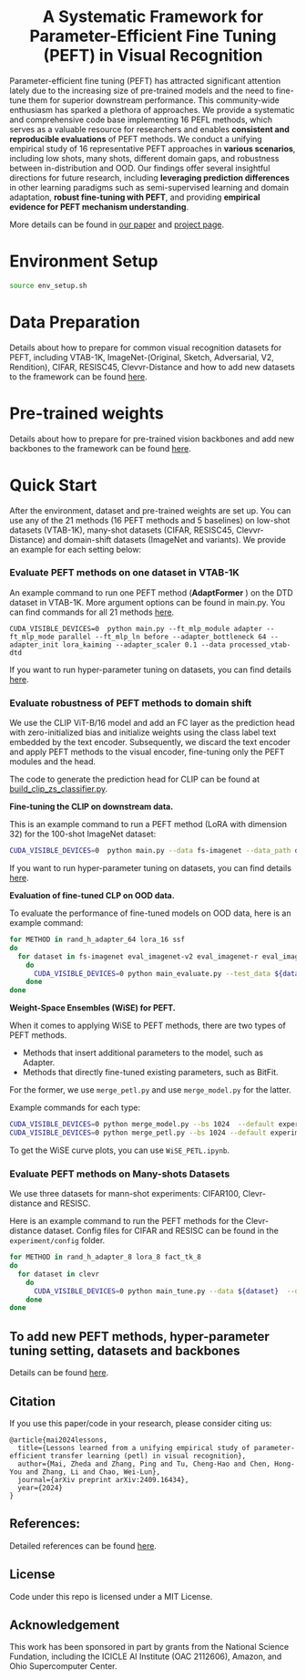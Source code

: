 

<h1 style="font-size: 155 pt;" align=center><strong>A Systematic Framework for Parameter-Efficient Fine Tuning (PEFT) in Visual Recognition</strong></h2>


Parameter-efficient fine tuning (PEFT) has attracted significant attention lately due to the increasing size of pre-trained models and the need to fine-tune them for superior downstream performance. This community-wide enthusiasm has
sparked a plethora of approaches. We provide a systematic and comprehensive code base implementing 16 PEFL methods, which serves as a valuable resource for researchers and enables **consistent and reproducible evaluations** of PEFT methods. We conduct a unifying empirical study of 16 representative PEFT approaches in **various scenarios**, including low shots, many shots, different domain gaps, and robustness between in-distribution and OOD. Our findings offer several insightful directions for future research, including **leveraging prediction differences** in other learning paradigms such as semi-supervised learning and domain adaptation, **robust fine-tuning with PEFT**, and  providing **empirical evidence for PEFT mechanism understanding**.

More details can be found in [our paper](https://arxiv.org/pdf/2409.16434) and [project page](https://zheda-mai.github.io/PEFT_Vision_CVPR25/). 

<!--
This code base contains the following features:
1.  [Evaluate a PEFT method on one dataset with selected hyper-parameters](#evaluate-a-peft-method-on-one-dataset-in-vtab-1k)
2. [Run hyper-parameter tuning for PEFT methods](#run-hyper-parameter-tuning-for-vtab-1k)
3. [Evaluate PEFT methods' robustness to domain shift ](#evaluate-robustness-of-peft-methods-to-domain-shift)
4. [Evaluate PEFT methods on Many-shots (full) Datasets](#evaluate-peft-methods-on-many-shots-datasets)

You can extend this code base to include:
1. [New datasets](#to-add-a-new-dataset)
2. [New backbones](#to-add-a-new-backbone) 
3. [New methods](#to-add-a-new-method) 
-->
 

# Environment Setup  
```bash  
source env_setup.sh
```  
  
# Data Preparation
Details about how to prepare for common visual recognition datasets for PEFT,  including VTAB-1K, ImageNet-(Original, Sketch, Adversarial, V2, Rendition), CIFAR, RESISC45, Clevvr-Distance and how to add new datasets to the framework can be found [here](https://github.com/OSU-MLB/ViT_PEFT_Vision?tab=readme-ov-file).

# Pre-trained weights
Details about how to prepare for pre-trained vision backbones and add new backbones to the framework can be found [here](https://github.com/OSU-MLB/ViT_PEFT_Vision?tab=readme-ov-file).

  
# Quick Start
  After the environment, dataset and pre-trained weights are set up. You can use any of the 21 methods (16 PEFT methods and 5 baselines) on low-shot datasets (VTAB-1K), many-shot datasets (CIFAR, RESISC45, Clevvr-Distance) and domain-shift datasets (ImageNet and variants). We provide an example for each setting below:
  
### Evaluate PEFT methods on one dataset in VTAB-1K
An example command to run one PEFT method (**AdaptFormer** ) on the DTD dataset in VTAB-1K. More argument options can be found in main.py. You can find commands for all 21 methods [here](https://github.com/OSU-MLB/ViT_PEFT_Vision?tab=readme-ov-file).

    CUDA_VISIBLE_DEVICES=0  python main.py --ft_mlp_module adapter --ft_mlp_mode parallel --ft_mlp_ln before --adapter_bottleneck 64 --adapter_init lora_kaiming --adapter_scaler 0.1 --data processed_vtab-dtd  
    
If you want to run hyper-parameter tuning on datasets, you can find details [here](https://github.com/OSU-MLB/ViT_PEFT_Vision?tab=readme-ov-file).


### Evaluate robustness of PEFT methods to domain shift  
We use the CLIP ViT-B/16 model and add an FC layer as the prediction head with zero-initialized bias and initialize weights using the class label text embedded by the text encoder. Subsequently, we discard the text encoder and apply PEFT methods to the visual encoder, fine-tuning only the PEFT modules and the head.

The code to generate the prediction head for CLIP can be found at [build_clip_zs_classifier.py](experiment/build_clip_zs_classifier.py).  

**Fine-tuning the CLIP on downstream data.** 

This is an example command to run a PEFT method (LoRA with dimension 32) for the 100-shot ImageNet dataset:
```bash
CUDA_VISIBLE_DEVICES=0  python main.py --data fs-imagenet --data_path data_folder/imagenet/images --warmup_lr_init 1.0e-7 --lr 0.00003 --wd 0.005 --eval_freq 1 --store_ckp --lora_bottleneck 32  --batch_size 256 --final_acc_hp --early_patience 10
```
If you want to run hyper-parameter tuning on datasets, you can find details [here](https://github.com/OSU-MLB/ViT_PEFT_Vision?tab=readme-ov-file).

**Evaluation of fine-tuned CLP on OOD data.**

To evaluate the performance of fine-tuned models on OOD data, here is an example command:

```bash  
for METHOD in rand_h_adapter_64 lora_16 ssf
do
  for dataset in fs-imagenet eval_imagenet-v2 eval_imagenet-r eval_imagenet-a eval_imagenet-s
    do
      CUDA_VISIBLE_DEVICES=0 python main_evaluate.py --test_data ${dataset} --bs 2048 --default experiment/config/clip_fs_imagenet.yml --tune experiment/config/method-imagenet/$METHOD.yml --data_path /research/nfs_chao_209/zheda
    done
done
```  
**Weight-Space Ensembles (WiSE) for PEFT.**

When it comes to applying WiSE to PEFT methods, there are two types of PEFT methods. 
- Methods that insert additional parameters to the model, such as Adapter.
-  Methods that directly fine-tuned existing parameters, such as BitFit. 

For the former, we use `merge_petl.py` and use `merge_model.py` for the latter. 

Example commands for each type:
```bash
CUDA_VISIBLE_DEVICES=0 python merge_model.py --bs 1024  --default experiment/config/clip_fs_imagenet.yml --tune experiment/config/method-imagenet/ln.yml
CUDA_VISIBLE_DEVICES=0 python merge_petl.py --bs 1024 --default experiment/config/clip_fs_imagenet.yml --tune experiment/config/method-imagenet/fact_tk_64.yml
```

To get the WiSE curve plots, you can use `WiSE_PETL.ipynb`.

### Evaluate PEFT methods on Many-shots Datasets
We use three datasets for mann-shot experiments: CIFAR100, Clevr-distance and RESISC.

Here is an example command to run the PEFT methods for the Clevr-distance dataset. Config files for CIFAR and RESISC can be found in the `experiment/config` folder.
```bash
for METHOD in rand_h_adapter_8 lora_8 fact_tk_8 
do
  for dataset in clevr
    do
      CUDA_VISIBLE_DEVICES=0 python main_tune.py --data ${dataset}  --default experiment/config/default_clevr.yml --tune experiment/config/method_clevr/$METHOD.yml --lrwd experiment/config/lr_wd_clevr.yml
    done
done
```


## To add new PEFT methods, hyper-parameter tuning setting, datasets and backbones
Details  can be found [here](https://github.com/OSU-MLB/ViT_PEFT_Vision?tab=readme-ov-file).



## Citation 

If you use this paper/code in your research, please consider citing us:

```
@article{mai2024lessons,
  title={Lessons learned from a unifying empirical study of parameter-efficient transfer learning (petl) in visual recognition},
  author={Mai, Zheda and Zhang, Ping and Tu, Cheng-Hao and Chen, Hong-You and Zhang, Li and Chao, Wei-Lun},
  journal={arXiv preprint arXiv:2409.16434},
  year={2024}
}
```

## References:
Detailed references  can be found [here](https://github.com/OSU-MLB/ViT_PEFT_Vision?tab=readme-ov-file).

## License
Code under this repo is licensed under a MIT License.

## Acknowledgement
This work has been sponsored in part by grants from the National Science Fundation, including the ICICLE AI Institute (OAC 2112606), Amazon, and Ohio Supercomputer Center.
